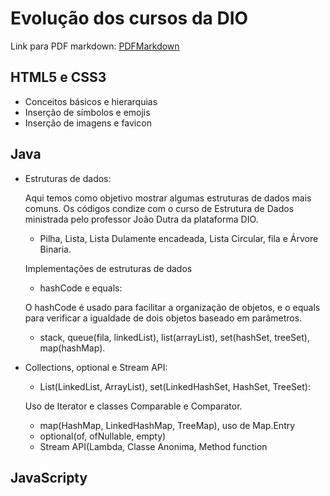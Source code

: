 # Evolução dos cursos da DIO

Link para PDF markdown: [PDFMarkdown](https://github.com/gustavoguanabara/git-github/blob/master/manuais-PDF/guia-markdown.pdf)

## HTML5 e CSS3
* Conceitos básicos e hierarquias
* Inserção de símbolos e emojis
* Inserção de imagens e favicon

## Java
* Estruturas de dados:

	Aqui temos como objetivo mostrar algumas 	estruturas de dados mais comuns. Os códigos condize com o curso de Estrutura de Dados 	ministrada pelo professor João Dutra da 	plataforma DIO.

	* Pilha, Lista, Lista Dulamente encadeada, Lista Circular, fila e Árvore Binaria. 
	

	Implementações de estruturas de dados

	* hashCode e equals:
	
	O hashCode é usado para facilitar a organização de objetos, e o equals para verificar a igualdade de dois objetos baseado em parâmetros.

	* stack, queue(fila, linkedList), list(arrayList), set(hashSet, treeSet), map(hashMap).
	
* Collections, optional e Stream API:

	* List(LinkedList, ArrayList), set(LinkedHashSet, HashSet, TreeSet):
	
	Uso de Iterator e classes Comparable e Comparator.
	
	* map(HashMap, LinkedHashMap, TreeMap), uso de Map.Entry
	* optional(of, ofNullable, empty)
	* Stream API(Lambda, Classe Anonima, Method function

	
## JavaScripty





